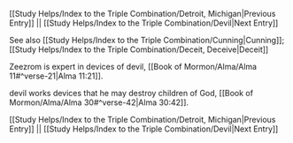 [[Study Helps/Index to the Triple Combination/Detroit, Michigan|Previous Entry]]  ||  [[Study Helps/Index to the Triple Combination/Devil|Next Entry]]

 See also [[Study Helps/Index to the Triple Combination/Cunning|Cunning]]; [[Study Helps/Index to the Triple Combination/Deceit, Deceive|Deceit]]

 Zeezrom is expert in devices of devil, [[Book of Mormon/Alma/Alma 11#^verse-21|Alma 11:21]].

 devil works devices that he may destroy children of God, [[Book of Mormon/Alma/Alma 30#^verse-42|Alma 30:42]].

[[Study Helps/Index to the Triple Combination/Detroit, Michigan|Previous Entry]]  ||  [[Study Helps/Index to the Triple Combination/Devil|Next Entry]]